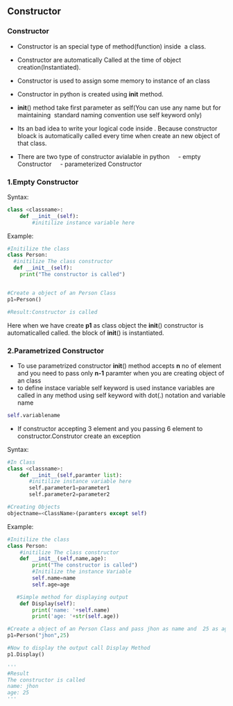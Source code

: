 ## Constructor

### Constructor

- Constructor is an special type of method(function) inside  a class.
- Constructor are automatically Called at the time of object creation(Instantiated).
- Constructor is used to assign some memory to instance of an class
- Constructor in python is created using __init__ method.
- __init__() method take first parameter as self(You can use any name but for maintaining  standard naming convention use self keyword only) 
- Its an bad idea to write your logical code inside . Because constructor bloack is automatically called every time when create an new object of that class.

- There are two type of constructor avialable in python
    - empty Constructor
    - parameterized Constructor

### 1.Empty Constructor

Syntax:
```python
class <classname>:
    def __init__(self):
        #initilize instance variable here
```

Example:
```python
#Initilize the class
class Person:
  #initilize The class constructor
  def __init__(self):
    print("The constructor is called")


#Create a object of an Person Class
p1=Person()

#Result:Constructor is called
```

Here when we have create **p1** as class object the  __init__() constructor is automaticalled called.
the block of  __init__() is instantiated.

### 2.Parametrized Constructor
- To use parametrized constructor __init__() method accepts **n** no of element and you need to pass only **n-1** paramter when you are creating object of an class
- to define instace variable self keyword is used instance variables are called in any method using self keyword with dot(.) notation and variable name
```python
self.variablename
```

- If constructor accepting 3 element and you passing 6 element to constructor.Construtor create an exception

Syntax:
```python
#In Class
class <classname>:
    def __init__(self,paramter list):
       #initilize instance variable here
       self.parameter1=parameter1
       self.parameter2=parameter2

#Creating Objects 
objectname=<ClassName>(paramters except self)
```

Example:
```python
#Initilize the class
class Person:
    #initilize The class constructor
    def __init__(self,name,age):
        print("The constructor is called")
        #Initilize the instance Variable
        self.name=name
        self.age=age

   #Simple method for displaying output
    def Display(self):
        print('name: '+self.name)
        print('age: '+str(self.age))         

#Create a object of an Person Class and pass jhon as name and  25 as age.
p1=Person("jhon",25)

#Now to display the output call Display Method
p1.Display()

'''
#Result
The constructor is called
name: jhon
age: 25
'''
```
